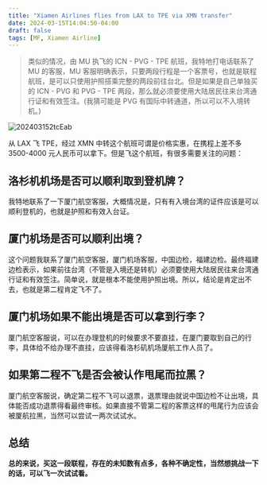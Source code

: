 ```yaml
---
title: "Xiamen Airlines flies from LAX to TPE via XMN transfer"
date: 2024-03-15T14:04:50-04:00
draft: false
tags: [MF, Xiamen Airline]
---
```


> 类似的情况，由 MU 执飞的 ICN - PVG - TPE 航班，我特地打电话联系了 MU 的客服，MU 客服明确表示，只要两段行程是一个客票号，也就是联程航班，是可以只使用护照搭乘完整的两段前往台北。但是如果是自己单独买的 ICN - PVG 和 PVG - TPE 两段，那么就必须要使用大陆居民往来台湾通行证和有效签注。(我猜可能是 PVG 有国际中转通道，所以可以不入境转机。)

![202403152tcEab](https://r2.qwq.mx/blog/202403152tcEab.png)

从 LAX 飞 TPE，经过 XMN 中转这个航班可谓是价格实惠，在携程上差不多 3500-4000 元人民币可以拿下。但是飞这个航班，有很多需要关注的问题：

## 洛杉机机场是否可以顺利取到登机牌？

我特地联系了一下厦门航空客服，大概情况是，只有有入境台湾的证件应该是可以顺利登机的，也就是护照和有效入台证。

## 厦门机场是否可以顺利出境？

这个问题我联系了厦门航空客服，厦门机场客服，中国边检，福建边检。最终福建边检表示，如果前往台湾（不管是入境还是转机）必须要使用大陆居民往来台湾通行证和有效签注。简单说，就是根本不能使用护照出境。所以，结论是肯定出不去，也就是第二程肯定飞不了。

## 厦门机场如果不能出境是否可以拿到行李？

厦门航空客服说，可以在办理登机的时候要求不要直挂，在厦门要取到自己的行李，具体给不给办理不直挂，应该得看洛杉矶机场厦航工作人员了。

## 如果第二程不飞是否会被认作甩尾而拉黑？

厦门航空客服说，确定第二程不飞可以退票，退票理由就说中国边检不让出境，具体能否成功退票得看最终审核。如果直接不管第二程的客票这样的甩尾行为应该会被厦航拉黑，当然可以尝试一两次试试水。


## 总结

**总的来说，买这一段联程，存在的未知数有点多，各种不确定性，当然想挑战一下的话，可以飞一次试试看。**